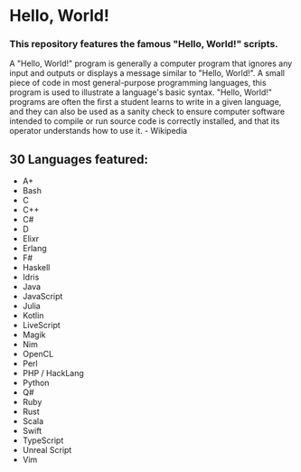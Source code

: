 # Hello, World!

### This repository features the famous "Hello, World!" scripts.

A "Hello, World!" program is generally a computer program that ignores any input and outputs or displays a message similar to "Hello, World!". A small piece of code in most general-purpose programming languages, this program is used to illustrate a language's basic syntax. "Hello, World!" programs are often the first a student learns to write in a given language, and they can also be used as a sanity check to ensure computer software intended to compile or run source code is correctly installed, and that its operator understands how to use it. - Wikipedia

## 30 Languages featured:

- A+
- Bash
- C
- C++
- C#
- D
- Elixr
- Erlang
- F#
- Haskell
- Idris
- Java
- JavaScript
- Julia
- Kotlin
- LiveScript
- Magik
- Nim
- OpenCL
- Perl
- PHP / HackLang
- Python
- Q#
- Ruby
- Rust
- Scala
- Swift
- TypeScript
- Unreal Script
- Vim
